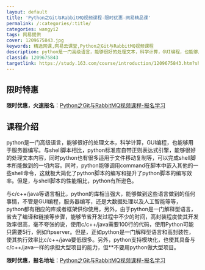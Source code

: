 ```yaml
---
layout: default
title: 'Python之Git与RabbitMQ视频课程-限时优惠-网易精品课'
permalink: /:categories/:title/
categories: wangyi2
tags: 网易提供
cover: 1209675843.jpg
keywords: 精选网课,网易云课堂,Python之Git与RabbitMQ视频课程
description: python是一门高级语言，能够很好的处理文本，科学计算，GUI编程，也能够用于服务器编写。与shell脚本相比，pyt
classid: 1209675843
targetlink: https://study.163.com/course/introduction/1209675843.htm?share=1&shareId=1025206652&utm_campaign=share&utm_medium=iphoneShare&utm_source=&utm_u=1025206652
---
```


## 限时特惠

**限时优惠，火速报名**：[Python之Git与RabbitMQ视频课程-报名学习](https://study.163.com/course/introduction/1209675843.htm?share=1&shareId=1025206652&utm_campaign=share&utm_medium=iphoneShare&utm_source=&utm_u=1025206652)

## 课程介绍

python是一门高级语言，能够很好的处理文本，科学计算，GUI编程，也能够用于服务器编写。与shell脚本相比，python标准库自带正则表达式引擎，能够很好的处理文本内容，同时python也有很多适用于文件移动复制等，可以完成shell脚本所能做到的一切内容。同时，python能够调用command在脚本中嵌入其他的一些shell命令，这就极大简化了python脚本的编写和提升了python脚本的编写效率。但是，与shell脚本的性能相比，python有所逊色。



与c/c++/java等语言相比，python的库相当强大，能够做到这些语言做到的任何事情，不管是GUI编程，服务器编写，还是大数据处理以及人工智能等等，python都有相应的库或者框架供你使用，另外，由于python是一门解释型语言，省去了编译和链接等步骤，能够节省开发过程中不少的时间，高封装程度使其开发效率很高，毫不夸张的说，使用c/c++/java需要100行的代码，使用Python可能只需要5行，例如ftpserver。但是，正如python是一门解释型语言和高封装性，使其执行效率比c/c++/java要低很多。另外，python支持模块化，也使其具备与c/c++/java一样的承担大型项目的能力，但**不要用python做大型项目。

**限时优惠，报名地址**：[Python之Git与RabbitMQ视频课程-报名学习](https://study.163.com/course/introduction/1209675843.htm?share=1&shareId=1025206652&utm_campaign=share&utm_medium=iphoneShare&utm_source=&utm_u=1025206652)

